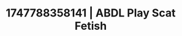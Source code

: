 ---
categories:
- Feather touch
- Dirty whispers
- Sultry laughter
- Punk lovers
- Lingerie worship
image: /assets/images/1747788358141.jpg
layout: post
seo:
  description: Featured content with exclusive ABDL Play, Scat Fetish. HD images available.
  keywords: ABDL Play, Scat Fetish
  og_image: /assets/images/1747788358141.jpg
  schema_type: VisualArtwork
tags:
- ABDL Play
- '#1747788358141'
- Scat Fetish
title: 1747788358141 | ABDL Play Scat Fetish
---